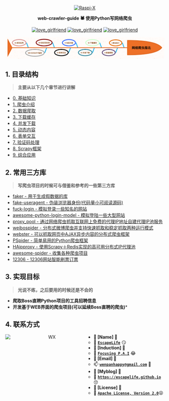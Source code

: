 <p align=center>
  <a href="https://github.com/EscapeLife/love_girlfriend.git">
    <img src="https://escapelife-1257414824.cos.ap-shanghai.myqcloud.com/never-forget-why-you-started.gif" width="680" height="120" alt="Raspi-X" >
  </a>
</p>

<p align=center>
  <b>web-crawler-guide 🕷 使用Python写网络爬虫</b>
</p>

<p align="center">
  <a href="https://github.com/EscapeLife/awesome-builder.git"><img src="https://img.shields.io/badge/Project-web_crawler_guide-green.svg?style=for-the-badge&logo=ubuntu" alt="love_girlfriend"></a>
  <a href="https://github.com/EscapeLife/awesome-builder.git"><img src="https://img.shields.io/badge/Author-Escape-orange.svg?style=for-the-badge&logo=vim" alt="love_girlfriend"></a>
  <a href="https://github.com/EscapeLife/awesome-builder.git"><img src="https://img.shields.io/badge/Languages-Python3.7-yellow.svg?style=for-the-badge&logo=python" alt="love_girlfriend"></a>
</p>

<p align=center>
  <a href="https://github.com/EscapeLife/DotFiles.git">
    <img src="https://github.com/EscapeLife/web-crawler-guide/blob/master/images/%E7%BD%91%E7%BB%9C%E7%88%AC%E8%99%AB%E6%8C%87%E5%8C%97.png" >
  </a>
</p>

## 1. 目录结构

> **主要从以下几个章节进行讲解**

- [0. 基础知识](https://github.com/EscapeLife/web-crawler-guide/blob/master/content/chp0/README.md)
- [1. 爬虫介绍](https://github.com/EscapeLife/web-crawler-guide/blob/master/content/chp1/README.md)
- [2. 数据爬取](https://github.com/EscapeLife/web-crawler-guide/blob/master/content/chp2/README.md)
- [3. 下载缓存](https://github.com/EscapeLife/web-crawler-guide/blob/master/content/chp3/README.md)
- [4. 并发下载](https://github.com/EscapeLife/web-crawler-guide/blob/master/content/chp4/README.md)
- [5. 动态内容](https://github.com/EscapeLife/web-crawler-guide/blob/master/content/chp5/README.md)
- [6. 表单交互](https://github.com/EscapeLife/web-crawler-guide/blob/master/content/chp6/README.md)
- [7. 验证码处理](https://github.com/EscapeLife/web-crawler-guide/blob/master/content/chp7/README.md)
- [8. Scrapy框架](https://github.com/EscapeLife/web-crawler-guide/blob/master/content/chp8/README.md)
- [9. 综合应用](https://github.com/EscapeLife/weWebCrawlerb-crawler-guide/blob/master/content/chp9/README.md)

## 2. 常用三方库

> **写爬虫项目的时候可与借鉴和参考的一些第三方库**

- [faker - 用于生成假数据的库](https://github.com/joke2k/faker)
- [fake-useragent - 伪装浏览器身份(代码量小可阅读源码)](https://github.com/hellysmile/fake-useragent)
- [fuck-login - 模拟登录一些知名的网站](https://github.com/xchaoinfo/fuck-login)
- [awesome-python-login-model - 模拟登陆一些大型网站](https://github.com/Kr1s77/awesome-python-login-model)
- [proxy_pool - 通过网络爬虫抓取互联网上免费的代理IP地址自建代理IP池服务](https://github.com/jhao104/proxy_pool)
- [weibospider - 分布式微博爬虫并支持快速抓取和稳定抓取两种运行模式](https://github.com/SpiderClub/weibospider)
- [webster - 可以抓取网页中AJAX异步内容的分布式爬虫框架](https://github.com/zhuyingda/webster)
- [PSpider - 简单易用的Python爬虫框架](https://github.com/xianhu/PSpider)
- [HAipproxy - 使用Scrapy＋Redis实现的高可用分布式IP代理池](https://github.com/SpiderClub/haipproxy)
- [awesome-spider - 收集各种爬虫项目](https://github.com/facert/awesome-spider)
- [12306 - 12306网站智能刷票订票](https://github.com/testerSunshine/12306)

## 3. 实现目标

> **光说不练，之后要用的时候还是不会的**

- **爬取Boss直聘Python项目的工具招聘信息**
- **开发基于WEB界面的爬虫项目(可以延续Boss直聘的爬虫)***

## 4. 联系方式

<p align="center">
    <img src="https://escapelife-1257414824.cos.ap-shanghai.myqcloud.com/escape-wechat-qrcode-1.gif" width="280" height="280" alt="WX" align="left" />
</p>

- **💭 [Name] 💭**
  - 🐠 **[`EscapeLife`](https://escapelife.github.io)** 😏
- **💭 [Induction] 💭**
  - 🏦 **[`Focusing P.A.I`](https://paodingai.com/)** 😂
- **💭 [Email] 💭**
  - 📫 **[`wenpanhappy@gmail.com`](https://escapelife.github.io)** 🤔
- **💭 [Myblog] 💭**
  - 🍺 **[`https://escapelife.github.io`](https://escapelife.github.io)** 😚
- **💭 [License] 💭**
  - 🚧 [**`Apache License, Version 2.0`**](http://www.apache.org/licenses/LICENSE-2.0.html)😝
